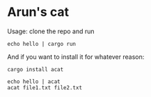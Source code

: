 # Arun's cat

Usage: clone the repo and run 
```
echo hello | cargo run
```

And if you want to install it for whatever reason:

```
cargo install acat
```

```
echo hello | acat
acat file1.txt file2.txt
```

